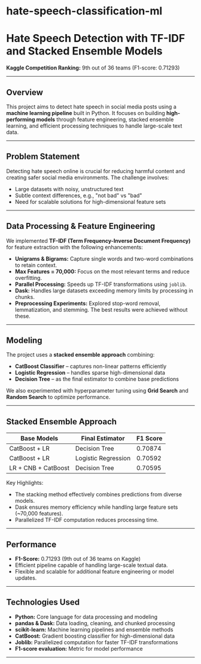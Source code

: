 # hate-speech-classification-ml
# Hate Speech Detection with TF-IDF and Stacked Ensemble Models
**Kaggle Competition Ranking:** 9th out of 36 teams (F1-score: 0.71293)

---

## Overview

This project aims to detect hate speech in social media posts using a **machine learning pipeline** built in Python. It focuses on building **high-performing models** through feature engineering, stacked ensemble learning, and efficient processing techniques to handle large-scale text data.

---

## Problem Statement

Detecting hate speech online is crucial for reducing harmful content and creating safer social media environments. The challenge involves:

- Large datasets with noisy, unstructured text  
- Subtle context differences, e.g., "not bad" vs "bad"  
- Need for scalable solutions for high-dimensional feature sets  

---

## Data Processing & Feature Engineering

We implemented **TF-IDF (Term Frequency-Inverse Document Frequency)** for feature extraction with the following enhancements:

- **Unigrams & Bigrams:** Capture single words and two-word combinations to retain context.  
- **Max Features = 70,000:** Focus on the most relevant terms and reduce overfitting.  
- **Parallel Processing:** Speeds up TF-IDF transformations using `joblib`.  
- **Dask:** Handles large datasets exceeding memory limits by processing in chunks.  
- **Preprocessing Experiments:** Explored stop-word removal, lemmatization, and stemming. The best results were achieved without these.  

---

## Modeling

The project uses a **stacked ensemble approach** combining:

- **CatBoost Classifier** – captures non-linear patterns efficiently  
- **Logistic Regression** – handles sparse high-dimensional data  
- **Decision Tree** – as the final estimator to combine base predictions  

We also experimented with hyperparameter tuning using **Grid Search** and **Random Search** to optimize performance.

---

## Stacked Ensemble Approach

| Base Models         | Final Estimator        | F1 Score  |
|--------------------|----------------------|-----------|
| CatBoost + LR      | Decision Tree         | 0.70874   |
| CatBoost + LR      | Logistic Regression   | 0.70592   |
| LR + CNB + CatBoost| Decision Tree         | 0.70595   |

Key Highlights:  

- The stacking method effectively combines predictions from diverse models.  
- Dask ensures memory efficiency while handling large feature sets (~70,000 features).  
- Parallelized TF-IDF computation reduces processing time.  

---

## Performance

- **F1-Score:** 0.71293 (9th out of 36 teams on Kaggle)  
- Efficient pipeline capable of handling large-scale textual data.  
- Flexible and scalable for additional feature engineering or model updates.  

---

## Technologies Used

- **Python:** Core language for data processing and modeling  
- **pandas & Dask:** Data loading, cleaning, and chunked processing  
- **scikit-learn:** Machine learning pipelines and ensemble methods  
- **CatBoost:** Gradient boosting classifier for high-dimensional data  
- **Joblib:** Parallelized computation for faster TF-IDF transformations  
- **F1-score evaluation:** Metric for model performance  

---
